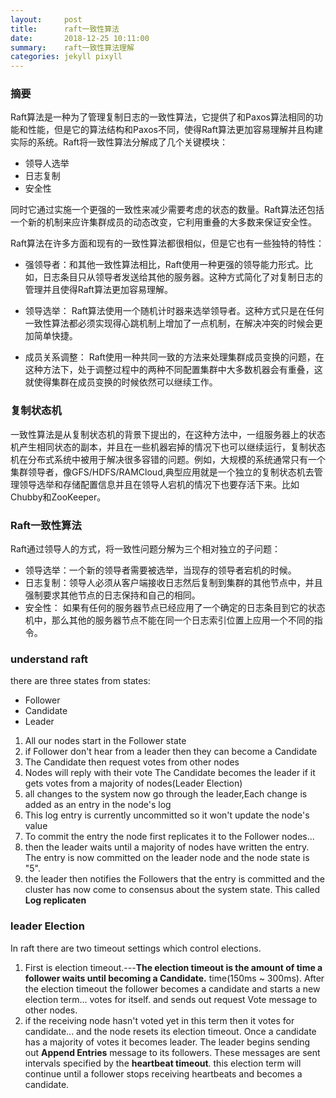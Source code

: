 ```yaml
---
layout:     post
title:      raft一致性算法
date:       2018-12-25 10:11:00
summary:    raft一致性算法理解
categories: jekyll pixyll
---
```


### 摘要
Raft算法是一种为了管理复制日志的一致性算法，它提供了和Paxos算法相同的功能和性能，但是它的算法结构和Paxos不同，使得Raft算法更加容易理解并且构建实际的系统。Raft将一致性算法分解成了几个关键模块：
- 领导人选举
- 日志复制
- 安全性

同时它通过实施一个更强的一致性来减少需要考虑的状态的数量。Raft算法还包括一个新的机制来应许集群成员的动态改变，它利用重叠的大多数来保证安全性。


Raft算法在许多方面和现有的一致性算法都很相似，但是它也有一些独特的特性：
- 强领导者：和其他一致性算法相比，Raft使用一种更强的领导能力形式。比如，日志条目只从领导者发送给其他的服务器。这种方式简化了对复制日志的管理并且使得Raft算法更加容易理解。

- 领导选举： Raft算法使用一个随机计时器来选举领导者。这种方式只是在任何一致性算法都必须实现得心跳机制上增加了一点机制，在解决冲突的时候会更加简单快捷。

- 成员关系调整： Raft使用一种共同一致的方法来处理集群成员变换的问题，在这种方法下，处于调整过程中的两种不同配置集群中大多数机器会有重叠，这就使得集群在成员变换的时候依然可以继续工作。



### 复制状态机
一致性算法是从复制状态机的背景下提出的，在这种方法中，一组服务器上的状态机产生相同状态的副本，并且在一些机器宕掉的情况下也可以继续运行，复制状态机在分布式系统中被用于解决很多容错的问题。例如，大规模的系统通常只有一个集群领导者，像GFS/HDFS/RAMCloud,典型应用就是一个独立的复制状态机去管理领导选举和存储配置信息并且在领导人宕机的情况下也要存活下来。比如Chubby和ZooKeeper。


### Raft一致性算法
Raft通过领导人的方式，将一致性问题分解为三个相对独立的子问题：
- 领导选举：一个新的领导者需要被选举，当现存的领导者宕机的时候。
- 日志复制：领导人必须从客户端接收日志然后复制到集群的其他节点中，并且强制要求其他节点的日志保持和自己的相同。
- 安全性： 如果有任何的服务器节点已经应用了一个确定的日志条目到它的状态机中，那么其他的服务器节点不能在同一个日志索引位置上应用一个不同的指令。


### understand raft
there are three states from states:
- Follower
- Candidate
- Leader

1. All our nodes start in the Follower state
2. if Follower don't hear from a leader then they can become a Candidate
3. The Candidate then request votes from other nodes
4. Nodes will reply with their vote  The Candidate becomes the leader if it gets votes from a majority of nodes(Leader Election)
5. all changes to the system now  go through the leader,Each change is added as an entry in the node's log
6. This log entry is currently uncommitted so it won't update the node's value
7. To commit the entry the node first replicates it to the Follower nodes...
8. then the leader waits until a majority of nodes have written the entry. The entry is now committed on  the leader node and the node state is "5".
9. the leader then notifies the Followers that the entry is committed and the cluster has now come to consensus about the system state.  This called **Log replicaten**

### leader Election
In raft there are two timeout settings which control elections.
1. First is election timeout.---**The election timeout is the amount of time a follower  waits until becoming a Candidate.** time(150ms ~ 300ms). After the  election timeout the follower becomes a candidate and starts a new election term... votes for itself. and sends out request Vote message to other nodes.
2. if the receiving node hasn't voted yet in this term then it votes for candidate...
and the node resets its election timeout. Once a candidate has a majority of votes it becomes leader. The leader begins sending out **Append Entries** message to its followers. These messages are sent intervals specified by the **heartbeat timeout**.
this election term will continue until a follower stops receiving heartbeats and becomes a candidate.
